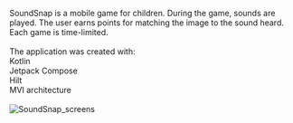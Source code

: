 SoundSnap is a mobile game for children. During the game, sounds are played. The user earns points for matching the image to the sound heard. Each game is time-limited.
<br>
<br>The application was created with:
<br>Kotlin
<br>Jetpack Compose
<br>Hilt
<br>MVI architecture
<br>
<br>
![SoundSnap_screens](https://github.com/user-attachments/assets/a0268ff7-f4ea-49f4-927e-b33030c957b1)
